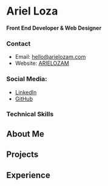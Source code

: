 # Ariel Loza
**Front End Developer & Web Designer**
### Contact
 - Email: hello@arielozam.com
 - Website: [ARIELOZAM](https://arielozam.github.io)
  
### Social Media:
- [LinkedIn](https://www.linkedin.com/in/arielozam/)
- [GitHub]()

### Technical Skills

## About Me

## Projects

## Experience

